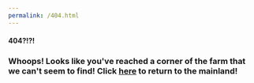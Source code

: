 ```yaml
---
permalink: /404.html
---
```


#### 404?!?!
### Whoops! Looks like you've reached a corner of the farm that we can't seem to find! Click [here](https://josethecow.github.io/0102/) to return to the mainland!